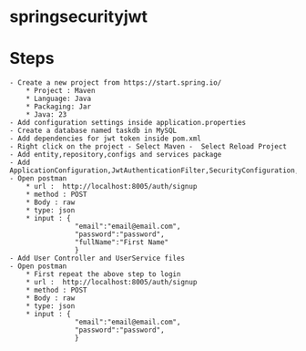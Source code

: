 # springsecurityjwt
# Steps
    - Create a new project from https://start.spring.io/
        * Project : Maven
        * Language: Java
        * Packaging: Jar
        * Java: 23
    - Add configuration settings inside application.properties
    - Create a database named taskdb in MySQL
    - Add dependencies for jwt token inside pom.xml
    - Right click on the project - Select Maven -  Select Reload Project
    - Add entity,repository,configs and services package
    - Add ApplicationConfiguration,JwtAuthenticationFilter,SecurityConfiguration,AuthenticationController,LoginResponse,LoginUserDto,RegisterUserDto,User,AuthenticationService
    - Open postman
        * url :  http://localhost:8005/auth/signup
        * method : POST
        * Body : raw
        * type: json
        * input : {
                    "email":"email@email.com",
                    "password":"password",
                    "fullName":"First Name"
                    }
    - Add User Controller and UserService files
    - Open postman
        * First repeat the above step to login
        * url :  http://localhost:8005/auth/signup
        * method : POST
        * Body : raw
        * type: json
        * input : {
                    "email":"email@email.com",
                    "password":"password",
                    }
        